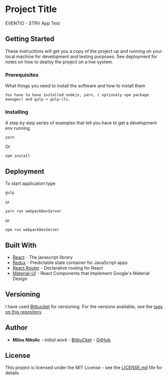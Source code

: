 # Project Title

EVENTIO - STRV App Test

## Getting Started

These instructions will get you a copy of the project up and running on your local machine for development and testing purposes. See deployment for notes on how to deploy the project on a live system.

### Prerequisites

What things you need to install the software and how to install them

```
You have to have installed nodejs, yarn, ( optionaly npm package manager) and gulp + gulp-cli.
```

### Installing

A step by step series of examples that tell you have to get a development env running


```
yarn
```

Or

```
npm install
```

## Deployment

To start application type

```
gulp
```

or  

```
yarn run webpackDevServer
```

or

```
npm run webpackDevServer
```
## Built With

* [React](https://facebook.github.io/react/) - The javascript library
* [Redux](http://redux.js.org/) - Predictable state container for JavaScript apps
* [React Router](https://github.com/ReactTraining/react-router) - Declarative routing for React
* [Material-UI](http://www.material-ui.com/) - React Components that Implement Google's Material Design

## Versioning

I have used [Bitbucket](https://bitbucket.org/milos_nikolic/eventio) for versioning. For the versions available, see the [tags on this repository](https://bitbucket.org/milos_nikolic/eventio). 

## Author

* **Milos Nikolic** - *Initial work* - [BitbuCket](https://bitbucket.org/milos_nikolic/eventio) - [GitHub](https://github.com/Milos5611)


## License

This project is licensed under the MIT License - see the [LICENSE.md](LICENSE.md) file for details
